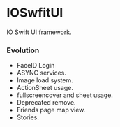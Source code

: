 # IOSwfitUI

IO Swift UI framework.

### Evolution
- FaceID Login
- ASYNC services.
- Image load system.
- ActionSheet usage.
- fullscreencover and sheet usage.
- Deprecated remove.
- Friends page map view.
- Stories.
